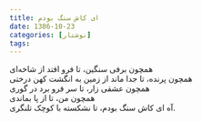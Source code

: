 ```yaml
---
title: ای کاش سنگ بودم
date: 1386-10-23
categories: [نوشتار]
tags:
---
```


همچون برفی سنگین، تا فرو افتد از شاخه‌ای  
همچون پرنده، تا جدا ماند از زمین به انگشت کهن درختی  
همچون عشقی زار، تا سر فرو برد در گوری  
همچون من، تا از پا بماندی  
آه ای کاش سنگ بودم، تا نشکسته با کوچک تلنگری.
